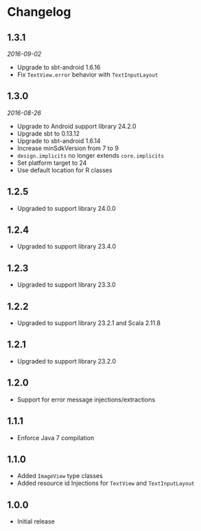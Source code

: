 # Changelog

## 1.3.1

_2016-09-02_

 * Upgrade to sbt-android 1.6.16
 * Fix `TextView.error` behavior with `TextInputLayout`

## 1.3.0

_2016-08-26_

 * Upgrade to Android support library 24.2.0
 * Upgrade sbt to 0.13.12
 * Upgrade to sbt-android 1.6.14
 * Increase minSdkVersion from 7 to 9
 * `design.implicits` no longer extends `core.implicits`
 * Set platform target to 24
 * Use default location for R classes

## 1.2.5

 * Upgraded to support library 24.0.0

## 1.2.4

 * Upgraded to support library 23.4.0

## 1.2.3

 * Upgraded to support library 23.3.0

## 1.2.2

 * Upgraded to support library 23.2.1 and Scala 2.11.8

## 1.2.1

 * Upgraded to support library 23.2.0

## 1.2.0

 * Support for error message injections/extractions

## 1.1.1

 * Enforce Java 7 compilation

## 1.1.0

 * Added `ImageView` type classes
 * Added resource id Injections for `TextView` and `TextInputLayout`

## 1.0.0

 * Initial release